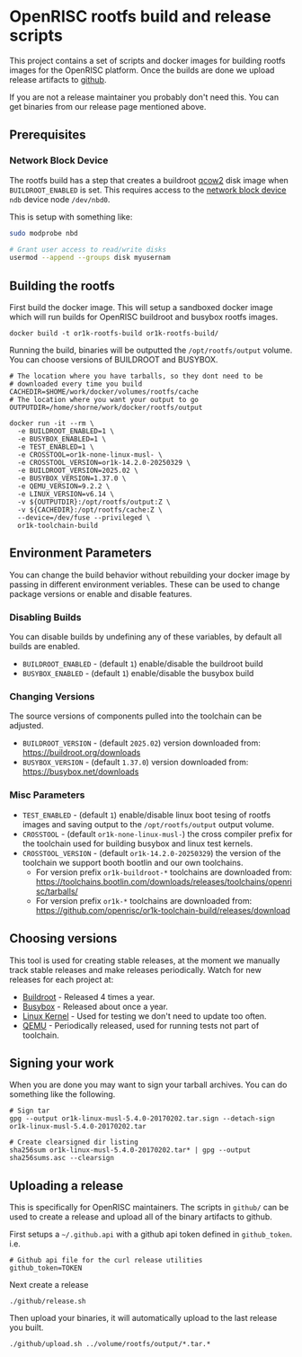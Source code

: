 # OpenRISC rootfs build and release scripts

This project contains a set of scripts and docker images for building rootfs
images for the OpenRISC platform.  Once the builds are done we upload release
artifacts to [github](https://github.com/openrisc/or1k-rootfs-build/releases).

If you are not a release maintainer you probably don't need this.  You can get
binaries from our release page mentioned above.

## Prerequisites

### Network Block Device

The rootfs build has a step that creates a buildroot [qcow2](https://en.wikipedia.org/wiki/Qcow) disk image when `BUILDROOT_ENABLED` is set.
This requires access to the [network block device](https://docs.kernel.org/admin-guide/blockdev/nbd.html) `ndb` device node
`/dev/nbd0`.

This is setup with something like:

```bash
sudo modprobe nbd

# Grant user access to read/write disks
usermod --append --groups disk myusernam
```

## Building the rootfs

First build the docker image.  This will setup a sandboxed docker image which
will run builds for OpenRISC buildroot and busybox rootfs images.

```
docker build -t or1k-rootfs-build or1k-rootfs-build/
```

Running the build, binaries will be outputted the `/opt/rootfs/output` volume.  You
can choose versions of BUILDROOT and BUSYBOX.

```
# The location where you have tarballs, so they dont need to be
# downloaded every time you build
CACHEDIR=$HOME/work/docker/volumes/rootfs/cache
# The location where you want your output to go
OUTPUTDIR=/home/shorne/work/docker/rootfs/output

docker run -it --rm \
  -e BUILDROOT_ENABLED=1 \
  -e BUSYBOX_ENABLED=1 \
  -e TEST_ENABLED=1 \
  -e CROSSTOOL=or1k-none-linux-musl- \
  -e CROSSTOOL_VERSION=or1k-14.2.0-20250329 \
  -e BUILDROOT_VERSION=2025.02 \
  -e BUSYBOX_VERSION=1.37.0 \
  -e QEMU_VERSION=9.2.2 \
  -e LINUX_VERSION=v6.14 \
  -v ${OUTPUTDIR}:/opt/rootfs/output:Z \
  -v ${CACHEDIR}:/opt/rootfs/cache:Z \
  --device=/dev/fuse --privileged \
  or1k-toolchain-build
```

## Environment Parameters

You can change the build behavior without rebuilding your docker image by
passing in different environment veriables.  These can be used to change
package versions or enable and disable features.

### Disabling Builds

You can disable builds by undefining any of these variables, by default all
builds are enabled.
 - `BUILDROOT_ENABLED` - (default `1`) enable/disable the buildroot build
 - `BUSYBOX_ENABLED` - (default `1`) enable/disable the busybox build

### Changing Versions

The source versions of components pulled into the toolchain can be adjusted.

 - `BUILDROOT_VERSION` - (default `2025.02`) version downloaded from: https://buildroot.org/downloads
 - `BUSYBOX_VERSION` - (default `1.37.0`) version downloaded from: https://busybox.net/downloads

### Misc Parameters

 - `TEST_ENABLED` - (default `1`) enable/disable linux boot tesing of rootfs images
   and saving output to the `/opt/rootfs/output` output volume.
 - `CROSSTOOL` - (default `or1k-none-linux-musl-`) the cross compiler prefix for the
   toolchain used for building busybox and linux test kernels.
 - `CROSSTOOL_VERSION` - (default `or1k-14.2.0-20250329`) the version of the toolchain
   we support booth bootlin and our own toolchains.
    - For version prefix `or1k-buildroot-*` toolchains are downloaded from: https://toolchains.bootlin.com/downloads/releases/toolchains/openrisc/tarballs/
    - For version prefix `or1k-*` toolchains are downloaded from: https://github.com/openrisc/or1k-toolchain-build/releases/download

## Choosing versions

This tool is used for creating stable releases, at the moment we manually track stable
releases and make releases periodically.  Watch for new releases for each project at:

 * [Buildroot](https://buildroot.org/download.html) - Released 4 times a year.
 * [Busybox](https://busybox.net/) - Released about once a year.
 * [Linux Kernel](https://kernel.org) - Used for testing we don't need to update too often.
 * [QEMU](https://www.qemu.org) - Periodically released, used for running tests not part of toolchain.

## Signing your work

When you are done you may want to sign your tarball archives. You can do
something like the following.

```
# Sign tar
gpg --output or1k-linux-musl-5.4.0-20170202.tar.sign --detach-sign or1k-linux-musl-5.4.0-20170202.tar

# Create clearsigned dir listing
sha256sum or1k-linux-musl-5.4.0-20170202.tar* | gpg --output sha256sums.asc --clearsign
```

## Uploading a release

This is specifically for OpenRISC maintainers.  The scripts in `github/` can
be used to create a release and upload all of the binary artifacts to github.

First setups a `~/.github.api` with a github api token defined in
`github_token`. i.e.

```
# Github api file for the curl release utilities
github_token=TOKEN
```

Next create a release

```
./github/release.sh
```

Then upload your binaries, it will automatically upload to the last release
you built.

```
./github/upload.sh ../volume/rootfs/output/*.tar.*
```
